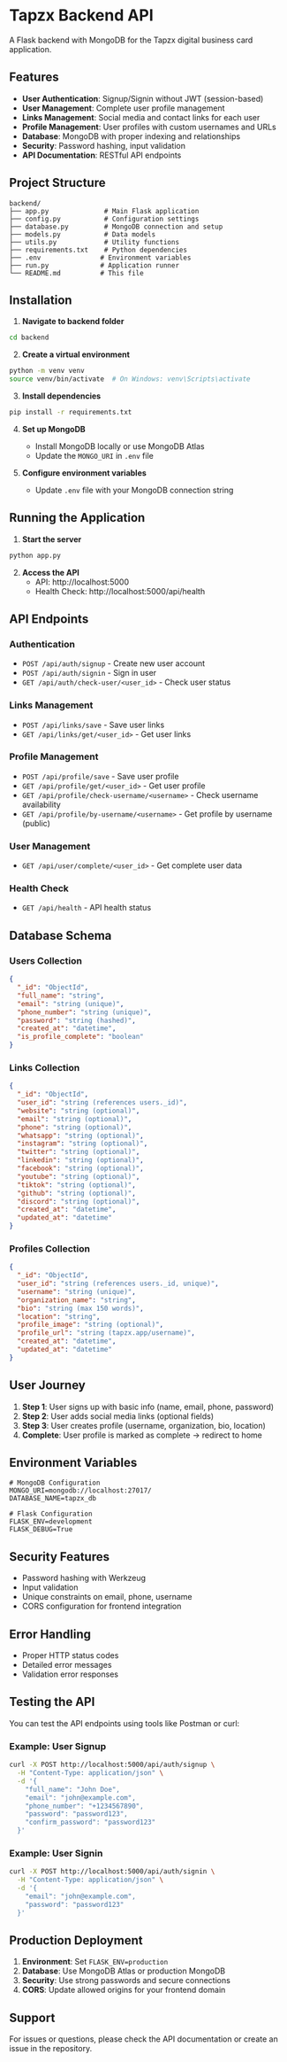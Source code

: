 # Tapzx Backend API

A Flask backend with MongoDB for the Tapzx digital business card application.

## Features

- **User Authentication**: Signup/Signin without JWT (session-based)
- **User Management**: Complete user profile management
- **Links Management**: Social media and contact links for each user
- **Profile Management**: User profiles with custom usernames and URLs
- **Database**: MongoDB with proper indexing and relationships
- **Security**: Password hashing, input validation
- **API Documentation**: RESTful API endpoints

## Project Structure

```
backend/
├── app.py              # Main Flask application
├── config.py           # Configuration settings
├── database.py         # MongoDB connection and setup
├── models.py           # Data models
├── utils.py            # Utility functions
├── requirements.txt    # Python dependencies
├── .env               # Environment variables
├── run.py             # Application runner
└── README.md          # This file
```

## Installation

1. **Navigate to backend folder**
```bash
cd backend
```

2. **Create a virtual environment**
```bash
python -m venv venv
source venv/bin/activate  # On Windows: venv\Scripts\activate
```

3. **Install dependencies**
```bash
pip install -r requirements.txt
```

4. **Set up MongoDB**
   - Install MongoDB locally or use MongoDB Atlas
   - Update the `MONGO_URI` in `.env` file

5. **Configure environment variables**
   - Update `.env` file with your MongoDB connection string

## Running the Application

1. **Start the server**
```bash
python app.py
```

2. **Access the API**
   - API: http://localhost:5000
   - Health Check: http://localhost:5000/api/health

## API Endpoints

### Authentication
- `POST /api/auth/signup` - Create new user account
- `POST /api/auth/signin` - Sign in user
- `GET /api/auth/check-user/<user_id>` - Check user status

### Links Management
- `POST /api/links/save` - Save user links
- `GET /api/links/get/<user_id>` - Get user links

### Profile Management
- `POST /api/profile/save` - Save user profile
- `GET /api/profile/get/<user_id>` - Get user profile
- `GET /api/profile/check-username/<username>` - Check username availability
- `GET /api/profile/by-username/<username>` - Get profile by username (public)

### User Management
- `GET /api/user/complete/<user_id>` - Get complete user data

### Health Check
- `GET /api/health` - API health status

## Database Schema

### Users Collection
```json
{
  "_id": "ObjectId",
  "full_name": "string",
  "email": "string (unique)",
  "phone_number": "string (unique)",
  "password": "string (hashed)",
  "created_at": "datetime",
  "is_profile_complete": "boolean"
}
```

### Links Collection
```json
{
  "_id": "ObjectId",
  "user_id": "string (references users._id)",
  "website": "string (optional)",
  "email": "string (optional)",
  "phone": "string (optional)",
  "whatsapp": "string (optional)",
  "instagram": "string (optional)",
  "twitter": "string (optional)",
  "linkedin": "string (optional)",
  "facebook": "string (optional)",
  "youtube": "string (optional)",
  "tiktok": "string (optional)",
  "github": "string (optional)",
  "discord": "string (optional)",
  "created_at": "datetime",
  "updated_at": "datetime"
}
```

### Profiles Collection
```json
{
  "_id": "ObjectId",
  "user_id": "string (references users._id, unique)",
  "username": "string (unique)",
  "organization_name": "string",
  "bio": "string (max 150 words)",
  "location": "string",
  "profile_image": "string (optional)",
  "profile_url": "string (tapzx.app/username)",
  "created_at": "datetime",
  "updated_at": "datetime"
}
```

## User Journey

1. **Step 1**: User signs up with basic info (name, email, phone, password)
2. **Step 2**: User adds social media links (optional fields)
3. **Step 3**: User creates profile (username, organization, bio, location)
4. **Complete**: User profile is marked as complete → redirect to home

## Environment Variables

```env
# MongoDB Configuration
MONGO_URI=mongodb://localhost:27017/
DATABASE_NAME=tapzx_db

# Flask Configuration
FLASK_ENV=development
FLASK_DEBUG=True
```

## Security Features

- Password hashing with Werkzeug
- Input validation
- Unique constraints on email, phone, username
- CORS configuration for frontend integration

## Error Handling

- Proper HTTP status codes
- Detailed error messages
- Validation error responses

## Testing the API

You can test the API endpoints using tools like Postman or curl:

### Example: User Signup
```bash
curl -X POST http://localhost:5000/api/auth/signup \
  -H "Content-Type: application/json" \
  -d '{
    "full_name": "John Doe",
    "email": "john@example.com",
    "phone_number": "+1234567890",
    "password": "password123",
    "confirm_password": "password123"
  }'
```

### Example: User Signin
```bash
curl -X POST http://localhost:5000/api/auth/signin \
  -H "Content-Type: application/json" \
  -d '{
    "email": "john@example.com",
    "password": "password123"
  }'
```

## Production Deployment

1. **Environment**: Set `FLASK_ENV=production`
2. **Database**: Use MongoDB Atlas or production MongoDB
3. **Security**: Use strong passwords and secure connections
4. **CORS**: Update allowed origins for your frontend domain

## Support

For issues or questions, please check the API documentation or create an issue in the repository.